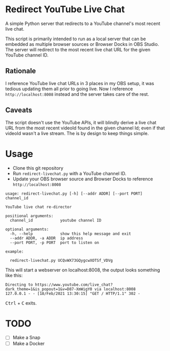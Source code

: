 # Redirect YouTube Live Chat

A simple Python server that redirects to a YouTube channel's most recent live
chat.

This script is primarily intended to run as a local server that can be embedded
as multiple browser sources or Browser Docks in OBS Studio. The server will
redirect to the most recent live chat URL for the given YouTube channel ID.

## Rationale

I reference YouTube live chat URLs in 3 places in my OBS setup, it was tedious
updating them all prior to going live. Now I reference `http://localhost:8008`
instead and the server takes care of the rest.

## Caveats

The script doesn't use the YouTube APIs, it will blindly derive a live chat URL
from the most recent videoId found in the given channel Id; even if that videoId
wasn't a live stream. The is by design to keep things simple.


# Usage

  * Clone this git repository
  * Run `redirect-livechat.py` with a YouTube channel ID.
  * Update your OBS browser source and Browser Docks to reference `http://localhost:8008`

```
usage: redirect-livechat.py [-h] [--addr ADDR] [--port PORT] channel_id

YouTube live chat re-director

positional arguments:
  channel_id            youtube channel ID

optional arguments:
  -h, --help            show this help message and exit
  --addr ADDR, -a ADDR  ip address
  --port PORT, -p PORT  port to listen on

example:

  redirect-livechat.py UCQvWX73GQygcwXOTSf_VDVg
```

This will start a webserver on localhost:8008, the output looks something like this:

```
Directing to https://www.youtube.com/live_chat?dark_theme=1&is_popout=1&v=D87-XmWigY0 via localhost:8008
127.0.0.1 - - [18/Feb/2021 13:30:15] "GET / HTTP/1.1" 302 -
```

<kbd>Ctrl</kbd> + <kbd>C</kbd> exits.

# TODO

  - [ ] Make a Snap
  - [ ] Make a Docker
